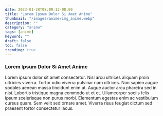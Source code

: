 ```yaml
---
date: 2023-01-28T08:09:13-08:00
title: "Lorem Ipsum Dolor Si Amet Anime"
thumbnail: "/images/anime/img_anime.webp"
description: ""
category: "anime"
tags: [anime]
keyword: ""
draft: false
toc: false
trending: true
---
```


### Lorem Ipsum Dolor Si Amet Anime

Lorem ipsum dolor sit amet consectetur. Nisl arcu ultrices aliquam proin ultricies viverra. Tortor odio viverra pulvinar nam ultrices. Non sapien augue sodales aenean massa tincidunt enim at. Augue auctor arcu pharetra sed in nisi. Lobortis tristique magna commodo ut et et. Ullamcorper sociis felis ipsum scelerisque non purus morbi. Elementum egestas enim ac vestibulum cursus quam. Sem velit sed ornare amet. Viverra risus feugiat dictum sed praesent tortor consectetur lacus.